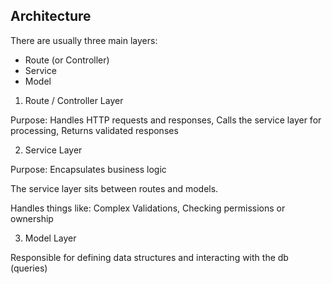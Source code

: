 ## Architecture

There are usually three main layers: 
- Route (or Controller)
- Service
- Model 

1. Route / Controller Layer

Purpose: Handles HTTP requests and responses, Calls the service layer for processing, Returns validated responses 

2. Service Layer

Purpose: Encapsulates business logic

The service layer sits between routes and models.

Handles things like: Complex Validations, Checking permissions or ownership

3. Model Layer

Responsible for defining data structures and interacting with the db (queries)

